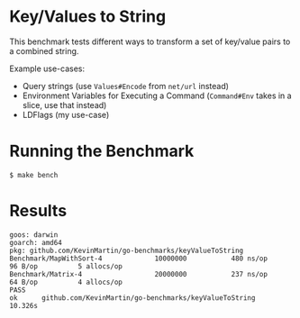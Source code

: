# Key/Values to String

This benchmark tests different ways to transform a set of key/value pairs to a combined string.

Example use-cases:
- Query strings (use `Values#Encode` from `net/url` instead)
- Environment Variables for Executing a Command (`Command#Env` takes in a slice, use that instead)
- LDFlags (my use-case)

# Running the Benchmark

```
$ make bench
```

# Results

```
goos: darwin
goarch: amd64
pkg: github.com/KevinMartin/go-benchmarks/keyValueToString
Benchmark/MapWithSort-4         	10000000	       480 ns/op	      96 B/op	       5 allocs/op
Benchmark/Matrix-4              	20000000	       237 ns/op	      64 B/op	       4 allocs/op
PASS
ok  	github.com/KevinMartin/go-benchmarks/keyValueToString	10.326s
```
